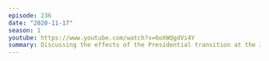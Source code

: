 ```yaml
---
episode: 236
date: "2020-11-17"
season: 1
youtube: https://www.youtube.com/watch?v=6oXWQgdVi4Y
summary: Discussing the effects of the Presidential transition at the Justice Department
---
```

